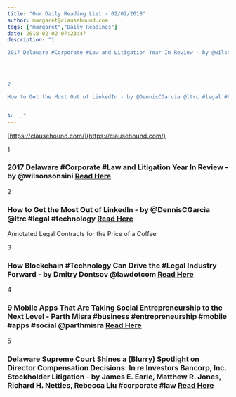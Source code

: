 ```yaml
---
title: "Our Daily Reading List - 02/02/2018"
author: margaret@clausehound.com
tags: ["margaret","Daily Readings"]
date: 2018-02-02 07:23:47
description: "1

2017 Delaware #Corporate #Law and Litigation Year In Review - by @wilsonsonsini  Read Here

 


2

How to Get the Most Out of LinkedIn - by @DennisCGarcia @ltrc #legal #technology Read Here


An..."
---
```


[https://clausehound.com/](https://clausehound.com/)

1

### 2017 Delaware #Corporate #Law and Litigation Year In Review - by @wilsonsonsini  [Read Here](https://goo.gl/qxgtTZ)

 

2

### How to Get the Most Out of LinkedIn - by @DennisCGarcia @ltrc #legal #technology [Read Here](https://goo.gl/ceTfSM)

Annotated Legal Contracts
for the Price of a Coffee

3

### How Blockchain #Technology Can Drive the #Legal Industry Forward - by Dmitry Dontsov @lawdotcom [Read Here](https://goo.gl/VUcAcw)

 

4

### 9 Mobile Apps That Are Taking Social Entrepreneurship to the Next Level - Parth Misra #business #entrepreneurship #mobile #apps #social @parthmisra [Read Here](https://www.entrepreneur.com/article/305696)

 

5

### Delaware Supreme Court Shines a (Blurry) Spotlight on Director Compensation Decisions: In re Investors Bancorp, Inc. Stockholder Litigation - by James E. Earle, Matthew R. Jones, Richard H. Nettles, Rebecca Liu #corporate #law [Read Here](https://goo.gl/oPrzYE)

 